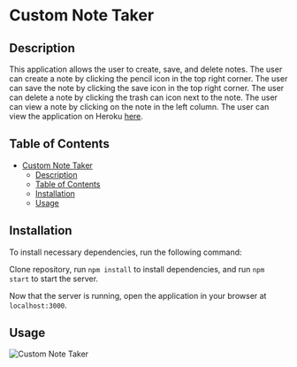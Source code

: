 # Custom Note Taker

## Description

This application allows the user to create, save, and delete notes. The user can create a note by clicking the pencil icon in the top right corner. The user can save the note by clicking the save icon in the top right corner. The user can delete a note by clicking the trash can icon next to the note. The user can view a note by clicking on the note in the left column. The user can view the application on Heroku [here](https://custom-note-taker.herokuapp.com/).

## Table of Contents

- [Custom Note Taker](#custom-note-taker)
  - [Description](#description)
  - [Table of Contents](#table-of-contents)
  - [Installation](#installation)
  - [Usage](#usage)

## Installation

To install necessary dependencies, run the following command:

Clone repository, run `npm install` to install dependencies, and run `npm start` to start the server.

Now that the server is running, open the application in your browser at `localhost:3000`.

## Usage

![Custom Note Taker](./public/assets/images/custom-note-taker.gif)

